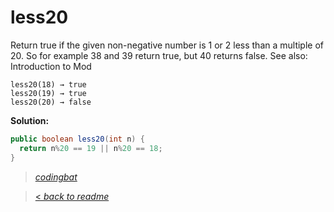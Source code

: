 # less20

Return true if the given non-negative number is 1 or 2 less than a multiple of 20. So for example 38 and 39 return true, but 40 returns false. See also: Introduction to Mod

```
less20(18) → true
less20(19) → true
less20(20) → false
```

**Solution:**

```java
public boolean less20(int n) {
  return n%20 == 19 || n%20 == 18;
}
```

> _[codingbat](http://codingbat.com/prob/p133158)_

> [< _back to readme_](/README.md)
